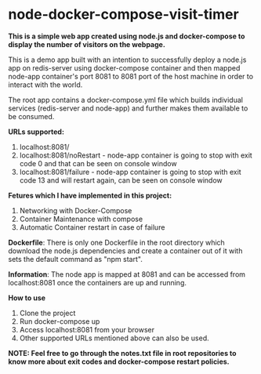 # node-docker-compose-visit-timer
**This is a simple web app created using node.js and docker-compose to display the number of visitors on the webpage.**


This is a demo app built with an intention to successfully deploy a node.js app on redis-server using docker-compose container and then mapped node-app container's port 8081 to 8081 port of the host machine in order to interact with the world.

The root app contains a docker-compose.yml file which builds individual services (redis-server and node-app) and further makes them available to be consumed.

**URLs supported:**
1. localhost:8081/
2. localhost:8081/noRestart - node-app container is going to stop with exit code 0 and that can be seen on console window
3. localhost:8081/failure - node-app container is going to stop with exit code 13 and will restart again, can be seen on console window


**Fetures which I have implemented in this project:**
1. Networking with Docker-Compose
2. Container Maintenance with compose
3. Automatic Container restart in case of failure


**Dockerfile**: There is only one Dockerfile in the root directory which download the node.js dependencies and create a container out of it with sets the default command as "npm start".


**Information**: The node app is mapped at 8081 and can be accessed from localhost:8081 once the containers are up and running. 

**How to use**
1. Clone the project
2. Run docker-compose up
3. Access localhost:8081 from your browser
4. Other supported URLs mentioned above can also be used.

**NOTE: Feel free to go through the notes.txt file in root repositories to know more about exit codes and docker-compose restart policies.**
